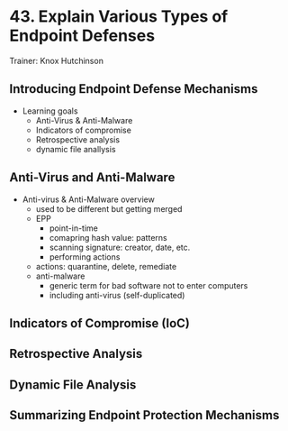 # 43. Explain Various Types of Endpoint Defenses

Trainer: Knox Hutchinson


## Introducing Endpoint Defense Mechanisms

- Learning goals
  - Anti-Virus & Anti-Malware
  - Indicators of compromise
  - Retrospective analysis
  - dynamic file anallysis


## Anti-Virus and Anti-Malware

- Anti-virus & Anti-Malware overview
  - used to be different but getting merged
  - EPP
    - point-in-time
    - comapring hash value: patterns
    - scanning signature: creator, date, etc.
    - performing actions
  - actions: quarantine, delete, remediate
  - anti-malware
    - generic term for bad software not to enter computers
    - including anti-virus (self-duplicated)



## Indicators of Compromise (IoC)





## Retrospective Analysis





## Dynamic File Analysis





## Summarizing Endpoint Protection Mechanisms




